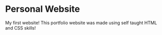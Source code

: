 # Personal Website

My first website! This portfolio website was made using self taught HTML and CSS skills!

